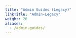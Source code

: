 ```yaml
---
title: "Admin Guides (Legacy)"
linkTitle: "Admin-Legacy"
weight: 20
aliases:
  - /admin-guides/
---
```

